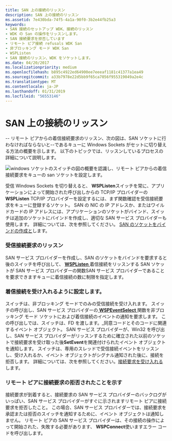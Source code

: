 ```yaml
---
title: SAN 上の接続のリッスン
description: SAN 上の接続のリッスン
ms.assetid: 7e430bda-74f5-4a1a-90f0-3b2e44fb25a3
keywords:
- SAN 接続のセットアップ WDK、接続のリッスン
- WDK の San の操作をリッスンします。
- SAN 接続要求を拒否しています
- リモート ピア接続 refusals WDK San
- 非ブロッキング モード WDK San
- WSPListen
- SAN 接続のリッスン、WDK をソケットします。
ms.date: 04/20/2017
ms.localizationpriority: medium
ms.openlocfilehash: b895c4922ed64900ee7eeeaf1181c41377a1ea49
ms.sourcegitcommit: a33b7978e22d5bb9f65ca7056f955319049a2e4c
ms.translationtype: MT
ms.contentlocale: ja-JP
ms.lasthandoff: 01/31/2019
ms.locfileid: "56553146"
---
```

# <a name="listening-for-connections-on-a-san"></a>SAN 上の接続のリッスン





-- リモート ピアからの着信接続要求のリッスン、次の図は、SAN ソケットに行わなければならないと--であるキューに Windows Sockets がセットに切り替える方法の概要を示します。 以下のトピックでは、リッスンしているプロセスの詳細について説明します。

![windows ソケットのスイッチの図の概要を認識し、リモート ピアからの着信接続要求をキューの san ソケットを設定します。](images/apiflow4.png)

受信 Windows Sockets を切り替えると、 **WSPListen**スイッチを常に、アプリケーションによって開始された呼び出しからの TCP/IP プロバイダーの**WSPListen** TCP/IP プロバイダーを設定するには、まず関数確認を受信接続要求をキューに登録するソケット。 SAN の NIC の IP アドレスか、またはワイルドカードの IP アドレスには、アプリケーションのソケットがバインド、スイッチは追加のソケットにバインドを作成し、適切な SAN サービス プロバイダーも使用します。 詳細については、次を参照してください。 [SAN のソケットをバインドの作成と](creating-and-binding-san-sockets.md)します。

### <a name="listening-for-incoming-connection-requests"></a>受信接続要求のリッスン

SAN サービス プロバイダーを作成し、SAN のソケットをバインドを要求すると後のスイッチを呼び出して、 [ **WSPListen** ](https://msdn.microsoft.com/library/windows/hardware/ff566297)着信接続をリッスンする SAN ソケットが SAN サービス プロバイダーの関数SAN サービス プロバイダーであることを要求できますキューに着信接続の数に制限を指定します。

### <a name="setting-up-to-accept-incoming-connections"></a>着信接続を受け入れるように設定します。

スイッチは、非ブロッキング モードでのみの受信接続を受け入れます。 スイッチの呼び出し、SAN サービス プロバイダーの[ **WSPEventSelect** ](https://msdn.microsoft.com/library/windows/hardware/ff566287)関数を非ブロッキング モード ソケットにおよび着信接続のイベントの通知を要求します。 この呼び出しでは、スイッチは、FD を渡します。\_同意コードとそのコードに関連するイベント オブジェクト。 SAN サービス プロバイダーが、Win32 を呼び出し、SAN サービス プロバイダーがリッスンするために確立された以前のソケットで接続要求を受け取った後**SetEvent**を関連付けられたイベント オブジェクトを通知します。 スイッチは、専用のスレッドで受信接続イベントをリッスンし、受け入れるか、イベント オブジェクトがシグナル通知された後に、接続を拒否します。 詳細については、次を参照してください。[接続要求を受け入れる](accepting-connection-requests.md)します。

### <a name="indicating-refusal-of-a-connection-request-to-a-remote-peer"></a>リモート ピアに接続要求の拒否されたことを示す

接続要求が到着すると、接続要求の SAN サービス プロバイダーのバックログがいっぱい、SAN サービス プロバイダーがすぐに示されますリモート ピアに接続要求を拒否したこと。 この場合、SAN サービス プロバイダーでは、接続要求を承認または拒否のスイッチを通知するために、イベント オブジェクトは通知しません。 リモート ピアの SAN サービス プロバイダーは、その接続の操作によって開始された、失敗する必要があります、 **WSPConnect**使いますエラー コードを呼び出します。

 

 





